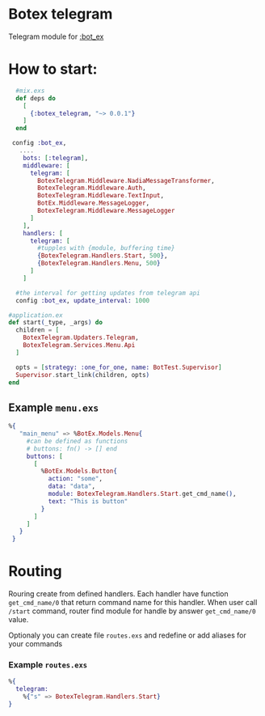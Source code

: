 # Botex telegram

Telegram module for [:bot_ex](https://github.com/bot-ex/bot_ex)

# How to start:
  
```elixir
  #mix.exs
  def deps do
    [
      {:botex_telegram, "~> 0.0.1"}
    ]
  end

 config :bot_ex,
   ....
    bots: [:telegram],
    middleware: [
      telegram: [
        BotexTelegram.Middleware.NadiaMessageTransformer,
        BotexTelegram.Middleware.Auth,
        BotexTelegram.Middleware.TextInput,
        BotEx.Middleware.MessageLogger,
        BotexTelegram.Middleware.MessageLogger
      ]
    ],
    handlers: [
      telegram: [
        #tupples with {module, buffering time}
        {BotexTelegram.Handlers.Start, 500},
        {BotexTelegram.Handlers.Menu, 500}
      ]
    ]

  #the interval for getting updates from telegram api
  config :bot_ex, update_interval: 1000
```

```elixir
#application.ex
def start(_type, _args) do
  children = [
    BotexTelegram.Updaters.Telegram,
    BotexTelegram.Services.Menu.Api
  ]

  opts = [strategy: :one_for_one, name: BotTest.Supervisor]
  Supervisor.start_link(children, opts)
end
```

## Example `menu.exs`
```elixir
%{
   "main_menu" => %BotEx.Models.Menu{
     #can be defined as functions
     # buttons: fn() -> [] end
     buttons: [
       [
         %BotEx.Models.Button{
           action: "some",
           data: "data",
           module: BotexTelegram.Handlers.Start.get_cmd_name(),
           text: "This is button"
         }
       ]
     ]
   }
 }
```
# Routing
Rouring create from defined handlers. Each handler have function `get_cmd_name/0` that return command name for this handler. When user call `/start` command, router find module for handle by answer `get_cmd_name/0` value.

Optionaly you can create file `routes.exs` and redefine or add aliases for your commands

### Example `routes.exs`
```elixir
%{
  telegram:
    %{"s" => BotexTelegram.Handlers.Start}
}
```
